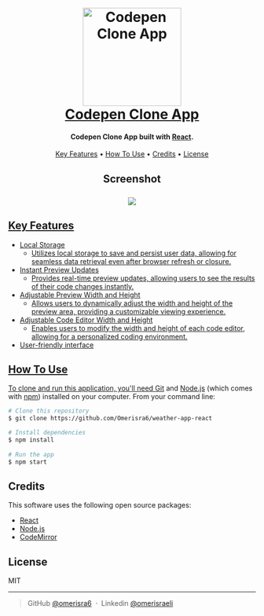 <h1 align="center">
  <br>
  <a href="https://omerisra6-codepen.onrender.com"><img src="https://cdn-icons-png.flaticon.com/512/4997/4997543.png" alt="Codepen Clone App" width="200"></a>
  <br>
  <a href="https://omerisra6-codepen.onrender.com">Codepen Clone App</a>
  <br>
</h1>

<h4 align="center">Codepen Clone App built with <a href="https://react.dev/" target="_blank">React</a>.</h4>
<p align="center"></p>
<p align="center">
  <a href="#key-features">Key Features</a> •
  <a href="#how-to-use">How To Use</a> •
  <a href="#credits">Credits</a> •
  <a href="#license">License</a>
</p>
<h2 align="center">
  Screenshot
  <br>
  <br>
  <a href="https://omerisra6-codepen.onrender.com"><img src="https://i.postimg.cc/02j6P6Qr/Screen-Shot-2023-05-10-at-14-41-51.png">
</h2>


## Key Features

* Local Storage
  - Utilizes local storage to save and persist user data, allowing for seamless data retrieval even after browser refresh or closure.
* Instant Preview Updates
  - Provides real-time preview updates, allowing users to see the results of their code changes instantly.
* Adjustable Preview Width and Height
  - Allows users to dynamically adjust the width and height of the preview area, providing a customizable viewing experience.
* Adjustable Code Editor Width and Height
  - Enables users to modify the width and height of each code editor, allowing for a personalized coding environment.
* User-friendly interface

## How To Use

To clone and run this application, you'll need [Git](https://git-scm.com) and [Node.js](https://nodejs.org/en/download/) (which comes with [npm](http://npmjs.com)) installed on your computer. From your command line:

```bash
# Clone this repository
$ git clone https://github.com/Omerisra6/weather-app-react

# Install dependencies
$ npm install
  
# Run the app
$ npm start
```

## Credits

This software uses the following open source packages:

- [React](https://react.dev/)
- [Node.js](https://nodejs.org/)
- [CodeMirror](https://codemirror.net/)


## License

MIT

---

> GitHub [@omerisra6](https://github.com/Omerisra6) &nbsp;&middot;&nbsp;
> Linkedin [@omerisraeli](https://www.linkedin.com/in/omer-israeli6/)

